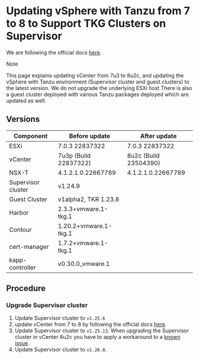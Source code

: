 # Updating vSphere with Tanzu from 7 to 8 to Support TKG Clusters on Supervisor

We are following the official docs [here](https://docs.vmware.com/en/VMware-vSphere/8.0/vsphere-with-tanzu-tkg/GUID-F68DF779-F52E-4970-8460-6177BF601DC2.html).

> [!NOTE]
> This page explains updating vCenter from 7u3 to 8u2c, and updating the vSphere with Tanzu environment (Supervisor cluster and guest clusters) to the latest version. We do not upgrade the underlying ESXi host There is also a guest cluster deployed with various Tanzu packages deployed which are updated as well.

## Versions

| Component |  Before update | After update  |
|---|---|---|
| ESXi  | 7.0.3 22837322  | 7.0.3 22837322  |
| vCenter  |  7u3p (Build 22837322) |  8u2c (Build 23504390) |
| NSX-T  |  4.1.2.1.0.22667789   |  4.1.2.1.0.22667789  |
|  Supervisor cluster |  v1.24.9 |   |
| Guest Cluster | v1alpha2, TKR 1.23.8  |   |
|  Harbor  | 2.3.3+vmware.1-tkg.1  |   |
|  Contour | 1.20.2+vmware.1-tkg.1  |   |
|  cert-manager | 1.7.2+vmware.1-tkg.1  |   |
|  kapp-controller | v0.30.0_vmware.1  |   |

## Procedure

### Upgrade Supervisor cluster

1. Update Supervisor cluster to `v1.25.6`
2. update vCenter from 7 to 8 by following the official docs [here](https://docs.vmware.com/en/VMware-vSphere/8.0/vsphere-vcenter-upgrade/GUID-30485437-B107-42EC-A0A8-A03334CFC825.html).
3. Update Supervisor cluster to `v1.25.13`. When upgrading the Supervisor cluster in vCenter 8u2c you have to apply a workaround to a [known issue](https://ikb.vmware.com/s/article/97660).
4. Update Supervisor cluster to `v1.26.8`.

